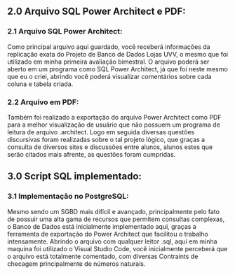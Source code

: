 ## 2.0 Arquivo SQL Power Architect e PDF:
### 2.1 Arquivo SQL Power Architect:
Como principal arquivo aqui guardado, você receberá informações da replicação exata do Projeto de Banco de Dados 
Lojas UVV, o mesmo que foi utilizado em minha primeira avaliação bimestral. O arquivo poderá ser aberto em um 
programa como SQL Power Architect, já que foi neste mesmo que eu o criei, abrindo você poderá visualizar 
comentários sobre cada coluna e tabela criada.
### 2.2 Arquivo em PDF:
Também foi realizado a exportação do arquivo Power Architect como PDF para a melhor visualização de usuário que
não possuem um programa de leitura de arquivo .architect. Logo em seguida diversas questões discursivas foram
realizadas sobre o tal projeto lógico, que graças a consulta de diversos sites e discussões  entre alunos, alunos
estes que serão citados mais afrente, as questões foram cumpridas.
## 3.0 Script SQL implementado:
### 3.1 Implementação no PostgreSQL:
Mesmo sendo um SGBD mais difícil e avançado, principalmente pelo fato de possuir uma alta gama de recursos que 
permitem consultas complexas, o Banco de Dados está inicialmente implementado aqui, graças a ferramenta de 
exportação do Power Architect que facilitou o trabalho intensamente. Abrindo o arquivo com qualquer leitor 
.sql, aqui em minha maquina foi utilizado o Visual Studio Code, você inicialmente perceberá que o arquivo 
está totalmente comentado, com diversas Contraints de checagem principalmente de números naturais.

